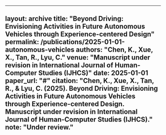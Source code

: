 ---
   layout: archive
   title: "Beyond Driving: Envisioning Activities in Future Autonomous Vehicles through Experience-centered Design"
   permalink: /publications/2025-01-01-autonomous-vehicles
   authors: "Chen, K., Xue, X., Tan, R., Lyu, C."
   venue: "Manuscript under revision in International Journal of Human-Computer Studies (IJHCS)"
   date: 2025-01-01
   paper_url: "#"
   citation: "Chen, K., Xue, X., Tan, R., & Lyu, C. (2025). Beyond Driving: Envisioning Activities in Future Autonomous Vehicles through Experience-centered Design. Manuscript under revision in International Journal of Human-Computer Studies (IJHCS)."
   note: "Under review."
   ---